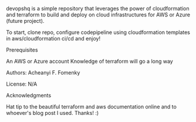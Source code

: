 devopshq is a simple repository that leverages the power of cloudformation and terraform to build and deploy on cloud infrastructures for AWS or Azure (future project). 

To start, clone repo, configure codepipeline using cloudformation templates in aws/cloudformation ci/cd and enjoy!


Prerequisites

An AWS or Azure account
Knowledge of terraform will go a long way

Authors: Acheanyi F. Fomenky

License: N/A

Acknowledgments

Hat tip to the beautiful terraform and aws documentation online and to 
whoever's blog post I used. Thanks! :)

